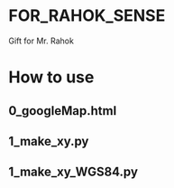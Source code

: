# FOR_RAHOK_SENSE
Gift for Mr. Rahok


# How to use

## 0_googleMap.html


## 1_make_xy.py

## 1_make_xy_WGS84.py
